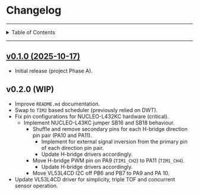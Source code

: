 # Changelog

---

<details markdown="1">
  <summary>Table of Contents</summary>

<!-- TOC -->
* [Changelog](#changelog)
  * [v0.1.0 (2025-10-17)](#v010--2025-10-17-)
  * [v0.2.0 (WIP)](#v020-wip)
<!-- TOC -->

</details>

---

## [v0.1.0 (2025-10-17)](https://github.com/danielljeon/maze_bot/releases/tag/v0.1.0)

- Initial release (project Phase A).

## v0.2.0 (WIP)

- Improve `README.md` documentation.
- Swap to `TIM2` based scheduler (previously relied on DWT).
- Fix pin configurations for NUCLEO-L432KC hardware (critical).
    - Implement NUCLEO-L43KC jumper SB16 and SB18 behaviour.
        - Shuffle and remove secondary pins for each H-bridge direction pin
          pair (PA10 and PA11).
            - Implement for external signal inversion from the primary pin of
              each direction pin pair.
            - Update H-bridge drivers accordingly.
        - Move H-bridge PWM pin on PA9 (`TIM1_CH2`) to PA11 (`TIM1_CH4`).
            - Update H-bridge drivers accordingly.
        - Move VL53L4CD I2C off PB6 and PB7 to PA9 and PA 10.
- Update VL53L4CD driver for simplicity, triple TOF and concurrent sensor
  operation.
